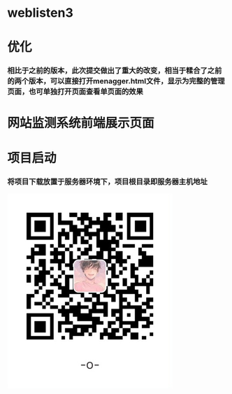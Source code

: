 # weblisten3

# 优化
### 相比于之前的版本，此次提交做出了重大的改变，相当于糅合了之前的两个版本，可以直接打开menagger.html文件，显示为完整的管理页面，也可单独打开页面查看单页面的效果

# 网站监测系统前端展示页面

# 项目启动

### 将项目下载放置于服务器环境下，项目根目录即服务器主机地址

<img src="https://github.com/fenghuijiuzhuan/threejs-sign/blob/master/img/zfb.png" title="如果对您有帮助，使用支付宝向我打赏，感谢" style="max-width: 400px" />
